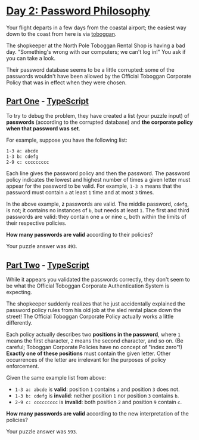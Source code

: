 # [Day 2: Password Philosophy](https://adventofcode.com/2020/day/2)

Your flight departs in a few days from the coastal airport; the easiest way down
to the coast from here is via
[toboggan](https://en.wikipedia.org/wiki/Toboggan).

The shopkeeper at the North Pole Toboggan Rental Shop is having a bad day.
"Something's wrong with our computers; we can't log in!" You ask if you can take
a look.

Their password database seems to be a little corrupted: some of the passwords
wouldn't have been allowed by the Official Toboggan Corporate Policy that was in
effect when they were chosen.

## [Part One](https://adventofcode.com/2020/day/2#part1) - [TypeScript](./typescript/src/p1.ts)

To try to debug the problem, they have created a list (your puzzle input) of
**passwords** (according to the corrupted database) and **the corporate policy
when that password was set**.

For example, suppose you have the following list:

```sh
1-3 a: abcde
1-3 b: cdefg
2-9 c: ccccccccc
```

Each line gives the password policy and then the password. The password policy
indicates the lowest and highest number of times a given letter must appear for
the password to be valid. For example, `1-3 a` means that the password must
contain `a` at least `1` time and at most `3` times.

In the above example, **`2`** passwords are valid. The middle password, `cdefg`,
is not; it contains no instances of `b`, but needs at least `1`. The first and
third passwords are valid: they contain one `a` or nine `c`, both within the
limits of their respective policies.

**How many passwords are valid** according to their policies?

Your puzzle answer was `493`.

## [Part Two](https://adventofcode.com/2020/day/2#part2) - [TypeScript](./typescript/src/p2.ts)

While it appears you validated the passwords correctly, they don't seem to be
what the Official Toboggan Corporate Authentication System is expecting.

The shopkeeper suddenly realizes that he just accidentally explained the
password policy rules from his old job at the sled rental place down the street!
The Official Toboggan Corporate Policy actually works a little differently.

Each policy actually describes two **positions in the password**, where `1`
means the first character, `2` means the second character, and so on. (Be
careful; Toboggan Corporate Policies have no concept of "index zero"!) **Exactly
one of these positions** must contain the given letter. Other occurrences of the
letter are irrelevant for the purposes of policy enforcement.

Given the same example list from above:

- `1-3 a: abcde` is **valid**: position `1` contains `a` and position `3` does
  not.
- `1-3 b: cdefg` is **invalid**: neither position `1` nor position `3` contains
  `b`.
- `2-9 c: ccccccccc` is **invalid**: both position `2` and position `9` contain
  `c`.

**How many passwords are valid** according to the new interpretation of the
policies?

Your puzzle answer was `593`.
